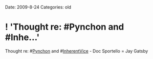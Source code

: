 Date: 2009-8-24
Categories: old

# ! 'Thought re: #Pynchon and #Inhe...'

Thought re: #<a href="http://search.twitter.com/search?q=%23Pynchon" class="aktt_hashtag">Pynchon</a> and #<a href="http://search.twitter.com/search?q=%23InherentVice" class="aktt_hashtag">InherentVice</a> - Doc Sportello = Jay Gatsby
